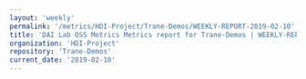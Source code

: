 ```yaml
---
layout: 'weekly'
permalink: '/metrics/HDI-Project/Trane-Demos/WEEKLY-REPORT-2019-02-10'
title: 'DAI Lab OSS Metrics Metrics report for Trane-Demos | WEEKLY-REPORT-2019-02-10'
organization: 'HDI-Project'
repository: 'Trane-Demos'
current_date: '2019-02-10'
---
```

